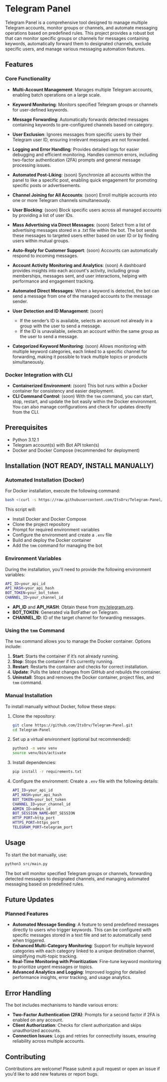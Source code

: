 # Telegram Panel

Telegram Panel is a comprehensive tool designed to manage multiple Telegram accounts, monitor groups or channels, and automate messaging operations based on predefined rules. This project provides a robust bot that can monitor specific groups or channels for messages containing keywords, automatically forward them to designated channels, exclude specific users, and manage various messaging automation features. 

## Features

### Core Functionality
- **Multi-Account Management**: Manages multiple Telegram accounts, enabling batch operations on a large scale.
- **Keyword Monitoring**: Monitors specified Telegram groups or channels for user-defined keywords.
- **Message Forwarding**: Automatically forwards detected messages containing keywords to pre-configured channels based on category.
- **User Exclusion**: Ignores messages from specific users by their Telegram user ID, ensuring irrelevant messages are not forwarded.
- **Logging and Error Handling**: Provides detailed logs for easier debugging and efficient monitoring. Handles common errors, including two-factor authentication (2FA) prompts and general message processing issues.
- **Automated Post-Liking**: (soon) Synchronize all accounts within the panel to like a specific post, enabling quick engagement for promoting specific posts or advertisements.
- **Channel Joining for All Accounts**: (soon) Enroll multiple accounts into one or more Telegram channels simultaneously.
- **User Blocking**: (soon) Block specific users across all managed accounts by providing a list of user IDs.
- **Mass Advertising via Direct Messages**: (soon) Select from a list of advertising messages stored in a .txt file within the bot. The bot sends these messages to targeted users either based on user ID or by finding users within mutual groups.
- **Auto-Reply for Customer Support**: (soon) Accounts can automatically respond to incoming messages.
- **Account Activity Monitoring and Analytics**: (soon) A dashboard provides insights into each account's activity, including group memberships, messages sent, and user interactions, helping with performance and engagement tracking.

- **Automated Direct Messages**: When a keyword is detected, the bot can send a message from one of the managed accounts to the message sender.
- **User Detection and ID Management**: (soon)
  - If the sender’s ID is available, selects an account not already in a group with the user to send a message.
  - If the ID is unavailable, selects an account within the same group as the user to send a message.

- **Categorized Keyword Monitoring**: (soon) Allows monitoring with multiple keyword categories, each linked to a specific channel for forwarding, making it possible to track multiple topics or products simultaneously.

### Docker Integration with CLI
- **Containerized Environment**: (soon) This bot runs within a Docker container for consistency and easier deployment.
- **CLI Command Control**: (soon) With the `tmm` command, you can start, stop, restart, and update the bot easily within the Docker environment. You can also manage configurations and check for updates directly from the CLI.

## Prerequisites

- Python 3.12.1
- Telegram account(s) with Bot API token(s)
- Docker and Docker Compose (recommended for deployment)

## Installation (NOT READY, INSTALL MANUALLY)

### Automated Installation (Docker)
For Docker installation, execute the following command:

```bash
bash <(curl -s https://raw.githubusercontent.com/ItsOrv/Telegram-Panel/main/install.sh)
```

This script will:
- Install Docker and Docker Compose
- Clone the project repository
- Prompt for required environment variables
- Configure the environment and create a `.env` file
- Build and deploy the Docker container
- Add the `tmm` command for managing the bot

### Environment Variables

During the installation, you’ll need to provide the following environment variables:

```bash
API_ID=your_api_id
API_HASH=your_api_hash
BOT_TOKEN=your_bot_token
CHANNEL_ID=your_channel_id
```

- **API_ID** and **API_HASH**: Obtain these from [my.telegram.org](https://my.telegram.org).
- **BOT_TOKEN**: Generated via BotFather on Telegram.
- **CHANNEL_ID**: ID of the target channel for forwarding messages.

### Using the `tmm` Command

The `tmm` command allows you to manage the Docker container. Options include:
1. **Start**: Starts the container if it’s not already running.
2. **Stop**: Stops the container if it’s currently running.
3. **Restart**: Restarts the container and checks for correct installation.
4. **Update**: Pulls the latest changes from GitHub and rebuilds the container.
5. **Uninstall**: Stops and removes the Docker container, project files, and `tmm` command.

### Manual Installation

To install manually without Docker, follow these steps:

1. Clone the repository:
   ```bash
   git clone https://github.com/ItsOrv/Telegram-Panel.git
   cd Telegram-Panel
   ```

2. Set up a virtual environment (optional but recommended):
   ```bash
   python3 -m venv venv
   source venv/bin/activate
   ```

3. Install dependencies:
   ```bash
   pip install -r requirements.txt
   ```

4. Configure the environment:
   Create a `.env` file with the following details:
   ```bash
   API_ID=your_api_id
   API_HASH=your_api_hash
   BOT_TOKEN=your_bot_token
   CHANNEL_ID=your_channel_id
   ADMIN_ID=admin_id
   BOT_SESSION_NAME=BOT_SESSION
   HTTP_PORT=http_port
   HTTPS_PORT=https_port
   TELEGRAM_PORT=telegram_port
   ```

## Usage

To start the bot manually, use:
```bash
python3 src/main.py
```

The bot will monitor specified Telegram groups or channels, forwarding detected messages to designated channels, and managing automated messaging based on predefined rules.

## Future Updates

### Planned Features
- **Automated Message Sending**: A feature to send predefined messages directly to users who trigger keywords. This can be configured with specific messages stored in a text file and set to automatically send when triggered.
- **Enhanced Multi-Category Monitoring**: Support for multiple keyword categories with each category linked to a unique destination channel, simplifying multi-topic tracking.
- **Real-Time Monitoring with Prioritization**: Fine-tune keyword monitoring to prioritize urgent messages or topics.
- **Advanced Analytics and Logging**: Improved logging for detailed performance insights, error tracking, and usage analytics.

## Error Handling

The bot includes mechanisms to handle various errors:
- **Two-Factor Authentication (2FA)**: Prompts for a second factor if 2FA is enabled on any account.
- **Client Authorization**: Checks for client authorization and skips unauthorized accounts.
- **Connection Issues**: Logs and retries for connectivity issues, ensuring reliability across multiple accounts.

## Contributing

Contributions are welcome! Please submit a pull request or open an issue if you’d like to add new features or report bugs.

